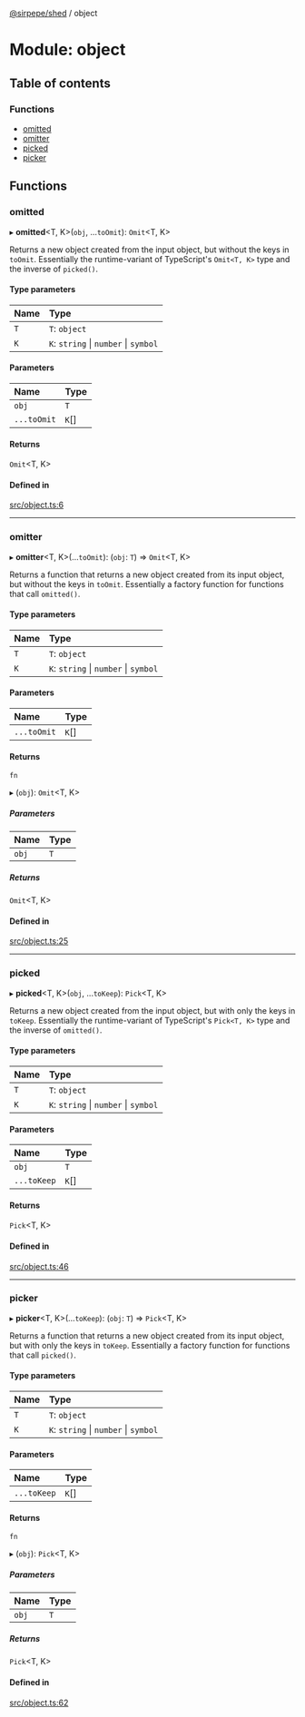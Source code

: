 [@sirpepe/shed](../README.md) / object

# Module: object

## Table of contents

### Functions

- [omitted](object.md#omitted)
- [omitter](object.md#omitter)
- [picked](object.md#picked)
- [picker](object.md#picker)

## Functions

### omitted

▸ **omitted**<T, K\>(`obj`, ...`toOmit`): `Omit`<T, K\>

Returns a new object created from the input object, but without the keys in
`toOmit`. Essentially the runtime-variant of TypeScript's `Omit<T, K>` type
and the inverse of `picked()`.

#### Type parameters

| Name | Type |
| :------ | :------ |
| `T` | `T`: `object` |
| `K` | `K`: `string` \| `number` \| `symbol` |

#### Parameters

| Name | Type |
| :------ | :------ |
| `obj` | `T` |
| `...toOmit` | `K`[] |

#### Returns

`Omit`<T, K\>

#### Defined in

[src/object.ts:6](https://github.com/SirPepe/shed/blob/ad30a78/src/object.ts#L6)

___

### omitter

▸ **omitter**<T, K\>(...`toOmit`): (`obj`: `T`) => `Omit`<T, K\>

Returns a function that returns a new object created from its input object,
but without the keys in `toOmit`. Essentially a factory function for
functions that call `omitted()`.

#### Type parameters

| Name | Type |
| :------ | :------ |
| `T` | `T`: `object` |
| `K` | `K`: `string` \| `number` \| `symbol` |

#### Parameters

| Name | Type |
| :------ | :------ |
| `...toOmit` | `K`[] |

#### Returns

`fn`

▸ (`obj`): `Omit`<T, K\>

##### Parameters

| Name | Type |
| :------ | :------ |
| `obj` | `T` |

##### Returns

`Omit`<T, K\>

#### Defined in

[src/object.ts:25](https://github.com/SirPepe/shed/blob/ad30a78/src/object.ts#L25)

___

### picked

▸ **picked**<T, K\>(`obj`, ...`toKeep`): `Pick`<T, K\>

Returns a new object created from the input object, but with only the keys in
`toKeep`. Essentially the runtime-variant of TypeScript's `Pick<T, K>` type
and the inverse of `omitted()`.

#### Type parameters

| Name | Type |
| :------ | :------ |
| `T` | `T`: `object` |
| `K` | `K`: `string` \| `number` \| `symbol` |

#### Parameters

| Name | Type |
| :------ | :------ |
| `obj` | `T` |
| `...toKeep` | `K`[] |

#### Returns

`Pick`<T, K\>

#### Defined in

[src/object.ts:46](https://github.com/SirPepe/shed/blob/ad30a78/src/object.ts#L46)

___

### picker

▸ **picker**<T, K\>(...`toKeep`): (`obj`: `T`) => `Pick`<T, K\>

Returns a function that returns a new object created from its input object,
but with only the keys in `toKeep`. Essentially a factory function for
functions that call `picked()`.

#### Type parameters

| Name | Type |
| :------ | :------ |
| `T` | `T`: `object` |
| `K` | `K`: `string` \| `number` \| `symbol` |

#### Parameters

| Name | Type |
| :------ | :------ |
| `...toKeep` | `K`[] |

#### Returns

`fn`

▸ (`obj`): `Pick`<T, K\>

##### Parameters

| Name | Type |
| :------ | :------ |
| `obj` | `T` |

##### Returns

`Pick`<T, K\>

#### Defined in

[src/object.ts:62](https://github.com/SirPepe/shed/blob/ad30a78/src/object.ts#L62)
